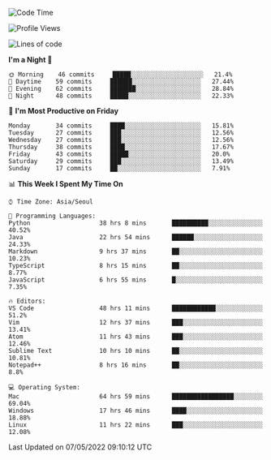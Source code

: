 <!--START_SECTION:waka-->
![Code Time](http://img.shields.io/badge/Code%20Time-426%20hrs%2042%20mins-blue)

![Profile Views](http://img.shields.io/badge/Profile%20Views-7-blue)

![Lines of code](https://img.shields.io/badge/From%20Hello%20World%20I%27ve%20Written-1%20Million%20lines%20of%20code-blue)

**I'm a Night 🦉** 

```text
🌞 Morning    46 commits     █████░░░░░░░░░░░░░░░░░░░░   21.4% 
🌆 Daytime    59 commits     ██████░░░░░░░░░░░░░░░░░░░   27.44% 
🌃 Evening    62 commits     ███████░░░░░░░░░░░░░░░░░░   28.84% 
🌙 Night      48 commits     █████░░░░░░░░░░░░░░░░░░░░   22.33%

```
📅 **I'm Most Productive on Friday** 

```text
Monday       34 commits     ████░░░░░░░░░░░░░░░░░░░░░   15.81% 
Tuesday      27 commits     ███░░░░░░░░░░░░░░░░░░░░░░   12.56% 
Wednesday    27 commits     ███░░░░░░░░░░░░░░░░░░░░░░   12.56% 
Thursday     38 commits     ████░░░░░░░░░░░░░░░░░░░░░   17.67% 
Friday       43 commits     █████░░░░░░░░░░░░░░░░░░░░   20.0% 
Saturday     29 commits     ███░░░░░░░░░░░░░░░░░░░░░░   13.49% 
Sunday       17 commits     ██░░░░░░░░░░░░░░░░░░░░░░░   7.91%

```


📊 **This Week I Spent My Time On** 

```text
⌚︎ Time Zone: Asia/Seoul

💬 Programming Languages: 
Python                   38 hrs 8 mins       ██████████░░░░░░░░░░░░░░░   40.52% 
Java                     22 hrs 54 mins      ██████░░░░░░░░░░░░░░░░░░░   24.33% 
Markdown                 9 hrs 37 mins       ██░░░░░░░░░░░░░░░░░░░░░░░   10.23% 
TypeScript               8 hrs 15 mins       ██░░░░░░░░░░░░░░░░░░░░░░░   8.77% 
JavaScript               6 hrs 55 mins       █░░░░░░░░░░░░░░░░░░░░░░░░   7.35%

🔥 Editors: 
VS Code                  48 hrs 11 mins      ████████████░░░░░░░░░░░░░   51.2% 
Vim                      12 hrs 37 mins      ███░░░░░░░░░░░░░░░░░░░░░░   13.41% 
Atom                     11 hrs 43 mins      ███░░░░░░░░░░░░░░░░░░░░░░   12.46% 
Sublime Text             10 hrs 10 mins      ██░░░░░░░░░░░░░░░░░░░░░░░   10.81% 
Notepad++                8 hrs 16 mins       ██░░░░░░░░░░░░░░░░░░░░░░░   8.8%

💻 Operating System: 
Mac                      64 hrs 59 mins      █████████████████░░░░░░░░   69.04% 
Windows                  17 hrs 46 mins      ████░░░░░░░░░░░░░░░░░░░░░   18.88% 
Linux                    11 hrs 22 mins      ███░░░░░░░░░░░░░░░░░░░░░░   12.08%

```


 Last Updated on 07/05/2022 09:10:12 UTC
<!--END_SECTION:waka-->
